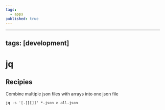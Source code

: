 ```yaml
---
tags:
  - apps
published: true
---
```

---
tags: [development]
---


# jq

## Recipies 


Combine multiple json files with arrays into one json file
```
jq -s '[.[][]]' *.json > all.json
```
